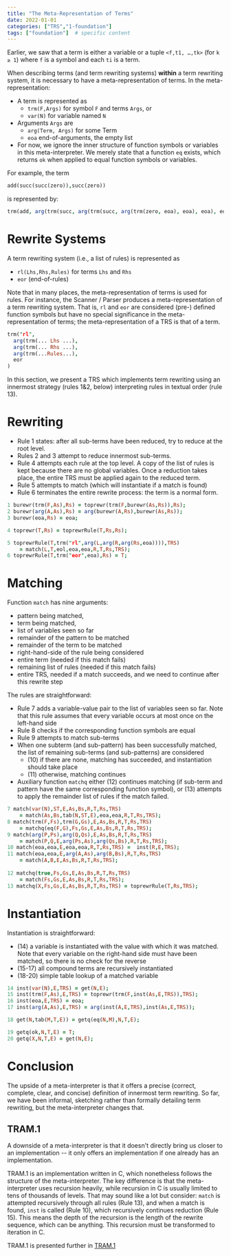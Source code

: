 ```yaml
---
title: "The Meta-Representation of Terms"
date: 2022-01-01
categories: ["TRS","1-foundation"]
tags: ["foundation"]  # specific content
---
```

Earlier, we saw that a term is either a variable or a tuple `<f,t1, …,tk>` (for `k ≥ 1`) where `f` is a symbol and each `ti` is a term. 

When describing terms (and term rewriting systems) **within** a term rewriting system, it is necessary to have a meta-representation of terms. In the meta-representation:

* A term is represented as
    * `trm(F,Args)` for symbol `F` and terms `Args`, or
    * `var(N)` for variable named `N`
* Arguments `Args` are
    * `arg(Term, Args)` for some Term
    * `eoa` end-of-arguments, the empty list
* For now, we ignore the inner structure of function symbols or variables in this meta-interpreter. We merely state that a function `eq` exists, which returns `ok` when applied to equal function symbols or variables.

For example, the term 

```Prolog {linenos=false}
add(succ(succ(zero)),succ(zero))
```

is represented by: 

```Prolog {linenos=false}
trm(add, arg(trm(succ, arg(trm(succ, arg(trm(zero, eoa), eoa), eoa), eoa)), arg(trm(succ, arg(trm(zero, eoa), eoa), eoa), eoa)))
```

# Rewrite Systems
A term rewriting system (i.e., a list of rules) is represented as 

* `rl(Lhs,Rhs,Rules)` for terms `Lhs` and `Rhs`
* `eor`  (end-of-rules) 

Note that in many places, the meta-representation of terms is used for rules. For instance, the Scanner / Parser produces a meta-representation of a term rewriting system. That is, `rl` and `eor` are considered (pre-) defined function symbols but have no special significance in the meta-representation of terms; the meta-representation of a TRS is that of a term.

```Prolog {linenos=false}
trm("rl",
  arg(trm(... Lhs ...),
  arg(trm(... Rhs ...),
  arg(trm(...Rules...),
  eor
)
```
In this section, we present a TRS which implements term rewriting using an innermost strategy (rules 1&2, below) interpreting rules in textual order (rule 13). 


# Rewriting

* Rule 1 states: after all sub-terms have been reduced, try to reduce at the root level.  
* Rules 2 and 3 attempt to reduce innermost sub-terms.  
* Rule 4 attempts each rule at the top level. A copy of the list of rules is kept because there are no global variables. Once a reduction takes place, the entire TRS must be applied again to the reduced term.
* Rule 5 attempts to match (which will instantiate if a match is found)
* Rule 6 terminates the entire rewrite process: the term is a normal form.

```Prolog {linenos=false}
1 burewr(trm(F,As),Rs) = toprewr(trm(F,burewr(As,Rs)),Rs);
2 burewr(arg(A,As),Rs) = arg(burewr(A,Rs),burewr(As,Rs));
3 burewr(eoa,Rs) = eoa;

4 toprewr(T,Rs) = toprewrRule(T,Rs,Rs);

5 toprewrRule(T,trm("rl",arg(L,arg(R,arg(Rs,eoa)))),TRS)
    = match(L,T,eol,eoa,eoa,R,T,Rs,TRS);
6 toprewrRule(T,trm("eor",eoa),Rs) = T;
```

# Matching
Function `match` has nine arguments: 

* pattern being matched,
* term being matched,
* list of variables seen so far
* remainder of the pattern to be matched
* remainder of the term to be matched
* right-hand-side of the rule being considered
* entire term (needed if this match fails)
* remaining list of rules (needed if this match fails)
* entire TRS, needed if a match succeeds, and we need to continue after this rewrite step

The rules are straightforward:

* Rule 7 adds a variable-value pair to the list of variables seen so far. Note that this rule assumes that every variable occurs at most once on the left-hand side
* Rule 8 checks if the corresponding function symbols are equal
* Rule 9 attempts to match sub-terms
* When one subterm (and sub-pattern) has been successfully matched, the list of remaining sub-terms (and sub-patterns) are considered 
    * (10) if there are none, matching has succeeded, and instantiation should take place
    * (11) otherwise, matching continues
* Auxiliary function `matchq` either (12) continues matching (if sub-term and pattern have the same corresponding function symbol), or (13) attempts to apply the remainder list of rules if the match failed.
```Prolog {linenos=false}
7 match(var(N),ST,E,As,Bs,R,T,Rs,TRS)
    = match(As,Bs,tab(N,ST,E),eoa,eoa,R,T,Rs,TRS);
8 match(trm(F,Fs),trm(G,Gs),E,As,Bs,R,T,Rs,TRS)
    = matchq(eq(F,G),Fs,Gs,E,As,Bs,R,T,Rs,TRS);
9 match(arg(P,Ps),arg(Q,Qs),E,As,Bs,R,T,Rs,TRS)
    = match(P,Q,E,arg(Ps,As),arg(Qs,Bs),R,T,Rs,TRS);
10 match(eoa,eoa,E,eoa,eoa,R,T,Rs,TRS) =  inst(R,E,TRS);
11 match(eoa,eoa,E,arg(A,As),arg(B,Bs),R,T,Rs,TRS)
    = match(A,B,E,As,Bs,R,T,Rs,TRS);
    
12 matchq(true,Fs,Gs,E,As,Bs,R,T,Rs,TRS) 
    = match(Fs,Gs,E,As,Bs,R,T,Rs,TRS);
13 matchq(X,Fs,Gs,E,As,Bs,R,T,Rs,TRS) = toprewrRule(T,Rs,TRS);
```
# Instantiation
Instantiation is straightforward:

* (14) a variable is instantiated with the value with which it was matched. Note that every variable on the right-hand side must have been matched, so there is no check for the reverse
* (15-17) all compound terms are recursively instantiated
* (18-20) simple table lookup of a matched variable
```Prolog {linenos=false}
14 inst(var(N),E,TRS) = get(N,E);
15 inst(trm(F,As),E,TRS) = toprewr(trm(F,inst(As,E,TRS)),TRS);
16 inst(eoa,E,TRS) = eoa;
17 inst(arg(A,As),E,TRS) = arg(inst(A,E,TRS),inst(As,E,TRS));

18 get(N,tab(M,T,E)) = getq(eq(N,M),N,T,E);

19 getq(ok,N,T,E) = T;
20 getq(X,N,T,E) = get(N,E);
```
# Conclusion
The upside of a meta-interpreter is that it offers a precise (correct, complete, clear, and concise) definition of innermost term rewriting. So far, we have been informal, sketching rather than formally detailing term rewriting, but the meta-interpreter changes that.



## TRAM.1
A downside of a meta-interpreter is that it doesn't directly bring us closer to an implementation -- it only offers an implementation if one already has an implementation.

TRAM.1 is an implementation written in C, which nonetheless follows the structure of the meta-interpreter. The key difference is that the meta-interpreter uses recursion heavily, while recursion in C is usually limited to tens of thousands of levels. That may sound like a lot but consider: `match` is attempted recursively through all rules (Rule 13), and when a match is found, `inst` is called (Rule 10), which recursively continues reduction (Rule 15). This means the depth of the recursion is the length of the rewrite sequence, which can be anything. This recursion must be transformed to iteration in C.

TRAM.1 is presented further in [TRAM.1](/trs/TRAM.1)
